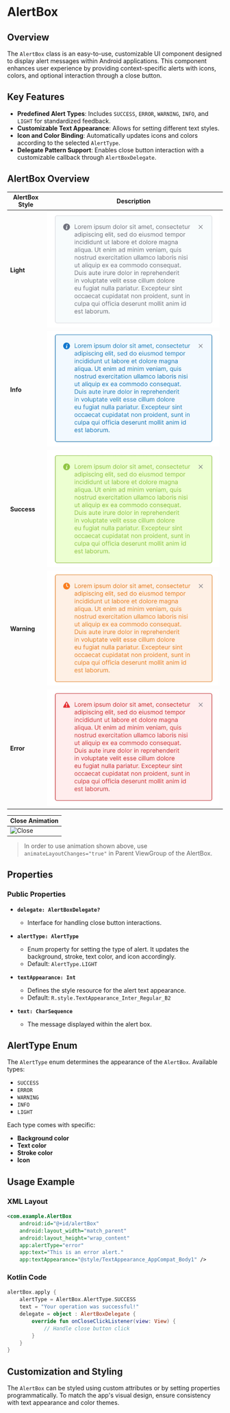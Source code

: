 # AlertBox

## Overview

The `AlertBox` class is an easy-to-use, customizable UI component designed to display alert messages within Android applications. This component enhances user experience by providing context-specific alerts with icons, colors, and optional interaction through a close button.

## Key Features

-   **Predefined Alert Types**: Includes `SUCCESS`, `ERROR`, `WARNING`, `INFO`, and `LIGHT` for standardized feedback.
-   **Customizable Text Appearance**: Allows for setting different text styles.
-   **Icon and Color Binding**: Automatically updates icons and colors according to the selected `AlertType`.
-   **Delegate Pattern Support**: Enables close button interaction with a customizable callback through `AlertBoxDelegate`.

## AlertBox Overview

| AlertBox Style | Description                               |
|----------------|-------------------------------------------|
| **Light**      | ![Light](./assets/AlertBox/Light.jpg)     |
| **Info**       | ![Info](./assets/AlertBox/Info.jpg)       |
| **Success**    | ![Success](./assets/AlertBox/Success.jpg) |
| **Warning**    | ![Warning](./assets/AlertBox/Warning.jpg) |
| **Error**      | ![Error](./assets/AlertBox/Error.jpg)     |


| Close Animation                                                                                           |
|-----------------------------------------------------------------------------------------------------------|
| ![Close](https://res.cloudinary.com/dmduc9apd/image/upload/v1730973051/Alertbox/ojfdgazlzmfuvtcid7fz.gif) |

>In order to use animation shown above, use `animateLayoutChanges="true"` in Parent ViewGroup of the AlertBox.

## Properties

### Public Properties

-   **`delegate: AlertBoxDelegate?`**

    -   Interface for handling close button interactions.
-   **`alertType: AlertType`**

    -   Enum property for setting the type of alert. It updates the background, stroke, text color, and icon accordingly.
    -   Default: `AlertType.LIGHT`
-   **`textAppearance: Int`**

    -   Defines the style resource for the alert text appearance.
    -   Default: `R.style.TextAppearance_Inter_Regular_B2`
-   **`text: CharSequence`**

    -   The message displayed within the alert box.

## AlertType Enum

The `AlertType` enum determines the appearance of the `AlertBox`. Available types:

-   `SUCCESS`
-   `ERROR`
-   `WARNING`
-   `INFO`
-   `LIGHT`

Each type comes with specific:

-   **Background color**
-   **Text color**
-   **Stroke color**
-   **Icon**

## Usage Example

### XML Layout

```xml
<com.example.AlertBox
    android:id="@+id/alertBox"
    android:layout_width="match_parent"
    android:layout_height="wrap_content"
    app:alertType="error"
    app:text="This is an error alert."
    app:textAppearance="@style/TextAppearance_AppCompat_Body1" />
```

### Kotlin Code

```kotlin
alertBox.apply {
    alertType = AlertBox.AlertType.SUCCESS
    text = "Your operation was successful!"
    delegate = object : AlertBoxDelegate {
        override fun onCloseClickListener(view: View) {
            // Handle close button click
        }
    }
}
```

## Customization and Styling

The `AlertBox` can be styled using custom attributes or by setting properties programmatically. To match the app's visual design, ensure consistency with text appearance and color themes.